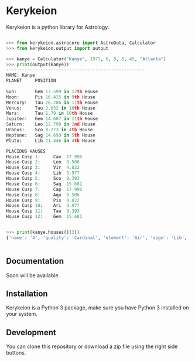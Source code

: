 # Kerykeion

Kerykeion is a python library for Astrology.


```python

>>> from kerykeion.astrocore import AstroData, Calculator
>>> from kerykeion.output import output

>>> kanye = Calculator("Kanye", 1977, 6, 8, 8, 45, "Atlanta")
>>> print(output(kanye))
-----------------------------------------------------
NAME: Kanye
PLANET     POSITION
                      
Sun:       Gem 17.599 in 12th House
Moon:      Pis 16.425 in 9th House
Mercury:   Tau 26.286 in 11th House
Venus:     Tau 2.032 in 10th House
Mars:      Tau 1.79 in 10th House
Jupiter:   Gem 14.607 in 11th House
Saturn:    Leo 12.799 in 2nd House
Uranus:    Sco 8.273 in 4th House
Neptune:   Sag 14.693 in 5th House
Pluto:     Lib 11.446 in 4th House

PLACIDUS HAUSES
House Cusp 1:     Can  17.996
House Cusp 2:     Leo  9.506
House Cusp 3:     Vir  4.022
House Cusp 4:     Lib  3.977
House Cusp 5:     Sco  9.393
House Cusp 6:     Sag  15.681
House Cusp 7:     Cap  17.996
House Cusp 8:     Aqu  9.506
House Cusp 9:     Pis  4.022
House Cusp 10:    Ari  3.977
House Cusp 11:    Tau  9.393
House Cusp 12:    Gem  15.681


>>> print(kanye.houses()[3])
{'name': '4', 'quality': 'Cardinal', 'element': 'Air', 'sign': 'Lib', 'pos': 3.9766709280539203, 'abs_pos': 183.97667092805392, 'emoji': '♎️'}



```

## Documentation

Soon will be available.


## Installation

Kerykeion is a Python 3 package, make sure you have Python 3 installed on your system. 


## Development

You can clone this repository or download a zip file using the right side buttons. 
